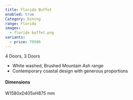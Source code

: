 ```yaml
---
title: Florida Buffet
enabled: true
Category: Dining
range: Florida
images:
  - florida buffet.png
variants:
  - price: 79500
---
```

4 Doors, 3 Doors
* White washed, Brushed Mountain Ash range
* Contemporary coastal design with generous proportions

#### Dimensions
W1580xD405xH875 mm
